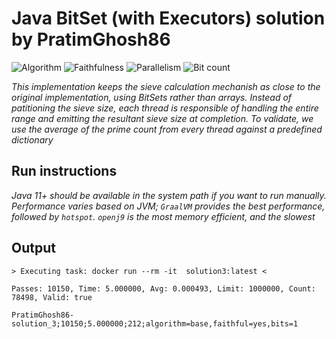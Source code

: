 # Java BitSet (with Executors) solution by PratimGhosh86

![Algorithm](https://img.shields.io/badge/Algorithm-base-green)
![Faithfulness](https://img.shields.io/badge/Faithful-yes-green)
![Parallelism](https://img.shields.io/badge/Parallel-yes-green)
![Bit count](https://img.shields.io/badge/Bits-1-green)

*This implementation keeps the sieve calculation mechanish as close to the original implementation, using BitSets rather than arrays. Instead of patitioning the sieve size, each thread is responsible of handling the entire range and emitting the resultant sieve size at completion. To validate, we use the average of the prime count from every thread against a predefined dictionary*

## Run instructions

*Java 11+ should be available in the system path if you want to run manually. Performance varies based on JVM; `GraalVM` provides the best performance, followed by `hotspot`. `openj9` is the most memory efficient, and the slowest*

## Output

```
> Executing task: docker run --rm -it  solution3:latest <

Passes: 10150, Time: 5.000000, Avg: 0.000493, Limit: 1000000, Count: 78498, Valid: true

PratimGhosh86-solution_3;10150;5.000000;212;algorithm=base,faithful=yes,bits=1
```
